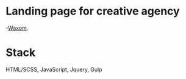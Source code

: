 # Landing page for creative agency
-[Waxom](https://YanG-6668.github.io/waxom/).

# Stack
 HTML/SCSS, JavaScript, Jquery, Gulp
